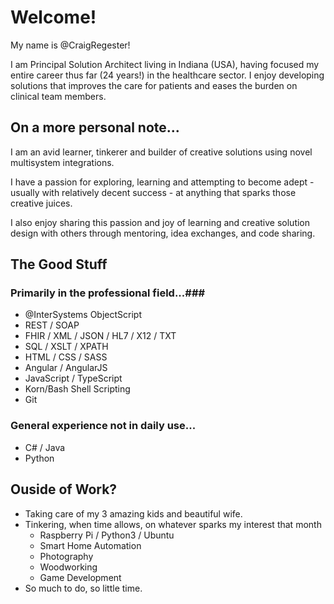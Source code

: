# Welcome! # 
My name is @CraigRegester!

I am Principal Solution Architect living in Indiana (USA), having focused my entire career thus far (24 years!) in the healthcare sector. I enjoy developing solutions that improves the care for patients and eases the burden on clinical team members.

## On a more personal note... ##
I am an avid learner, tinkerer and builder of creative solutions using novel multisystem integrations.

I have a passion for exploring, learning and attempting to become adept - usually with relatively decent success - at anything that sparks those creative juices.

I also enjoy sharing this passion and joy of learning and creative solution design with others through mentoring, idea exchanges, and code sharing.

## The Good Stuff ##
### Primarily in the professional field...###
- @InterSystems ObjectScript
- REST / SOAP
- FHIR / XML / JSON / HL7 / X12 / TXT
- SQL / XSLT / XPATH
- HTML / CSS / SASS
- Angular / AngularJS
- JavaScript / TypeScript
- Korn/Bash Shell Scripting
- Git

### General experience not in daily use... ###
- C# / Java
- Python

## Ouside of Work? ##
- Taking care of my 3 amazing kids and beautiful wife.
- Tinkering, when time allows, on whatever sparks my interest that month
  - Raspberry Pi / Python3 / Ubuntu
  - Smart Home Automation
  - Photography
  - Woodworking
  - Game Development
- So much to do, so little time.

